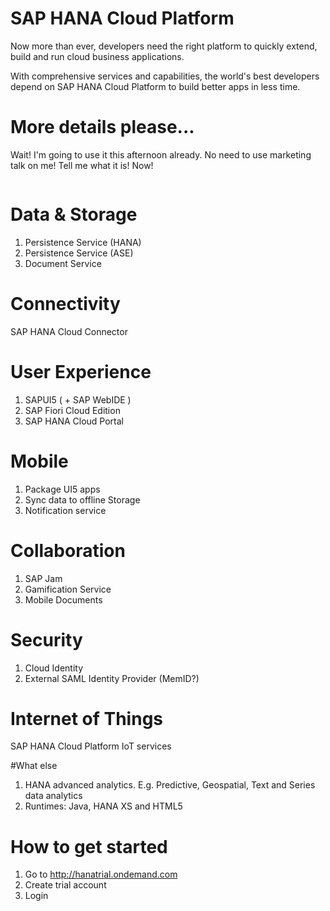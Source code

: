 # SAP HANA Cloud Platform

Now more than ever, developers need the right platform to quickly extend, build and run cloud business applications.

With comprehensive services and capabilities, the world's best developers depend on SAP HANA Cloud Platform to build better apps in less time.

<!-- .slide: data-state="darker5" data-background="images/bg-hcp.jpg" -->



# More details please...

Wait! I'm going to use it this afternoon already. No need to use marketing talk on me! Tell me what it is! Now!

<img data-src="images/bento.jpg" width="50%">



# Data & Storage

1. Persistence Service (HANA)
1. Persistence Service (ASE)
1. Document Service
<!-- .slide: data-state="darker2" data-background="images/bg-memory.jpg" -->



# Connectivity

SAP HANA Cloud Connector
<!-- .slide: data-state="darker3" data-background="images/bg-tunnel.jpg" -->



# User Experience

1. SAPUI5 ( + SAP WebIDE )
1. SAP Fiori Cloud Edition
1. SAP HANA Cloud Portal
<!-- .slide: data-state="darker6" data-background="images/bg-ux.jpg" -->



# Mobile
1. Package UI5 apps
1. Sync data to offline Storage
1. Notification service
<!-- .slide: data-state="darker4" data-background="images/bg-mobile.jpg" -->



# Collaboration

1. SAP Jam
1. Gamification Service
1. Mobile Documents
<!-- .slide: data-state="darker2" data-background="images/bg-collaboration.jpg" -->



# Security

1. Cloud Identity
1. External SAML Identity Provider (MemID?)
<!-- .slide: data-state="darker5" data-background="images/bg-security.jpg" -->



# Internet of Things

SAP HANA Cloud Platform IoT services
<!-- .slide: data-state="darker3" data-background="images/bg-iot.png" -->



#What else

1. HANA advanced analytics. E.g. Predictive, Geospatial, Text and Series data analytics
1. Runtimes: Java, HANA XS and HTML5
<!-- .slide: data-state="darker3" data-background="images/bg-geospatial.jpg" -->



# How to get started

1. Go to http://hanatrial.ondemand.com
1. Create trial account
1. Login
<!-- .slide: data-state="darker1" data-background="images/bg-hanatrial.png" -->
